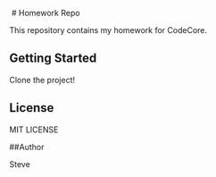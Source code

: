  # Homework Repo

This repository contains my homework for CodeCore.

## Getting Started

Clone the project!

## License

MIT LICENSE

##Author

Steve